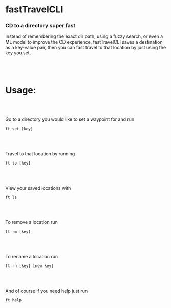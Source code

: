<h1>fastTravelCLI</h1>

<h3>CD to a directory super fast</h4>

Instead of remembering the exact dir path, using a fuzzy search, or even a ML model to improve the CD experience, fastTravelCLI saves a destination as a key-value pair, then you can fast travel to that location by just using the key you set.
<br></br>
<br></br>

<h1>Usage:</h1>
<br></br>

Go to a directory you would like to set a waypoint for and run 
```
ft set [key]
```
<br></br>

Travel to that location by running
```
ft to [key]
```
<br></br>

View your saved locations with 
```
ft ls
```
<br></br>

To remove a location run
```
ft rm [key]
```
<br></br>

To rename a location run
```
ft rn [key] [new key]
```
<br></br>

And of course if you need help just run
```
ft help
```
<br></br>

